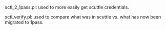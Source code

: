 sctl_2_1pass.pl: used to more easily get scuttle credentials.

sctl_verify.pl: used to compare what was in scuttle vs. what has now been migrated to 1pass.
